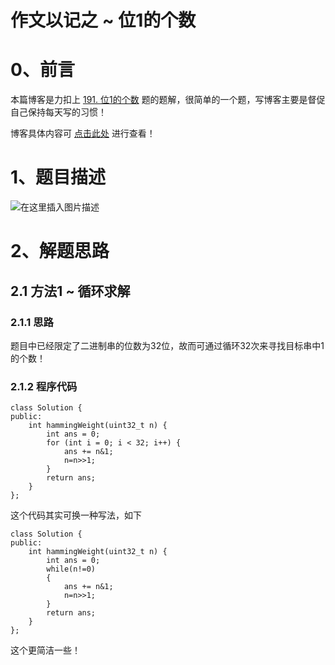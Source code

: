 作文以记之 ~ 位1的个数
=
# 0、前言
本篇博客是力扣上 [191. 位1的个数](https://leetcode.cn/problems/number-of-1-bits/) 题的题解，很简单的一个题，写博客主要是督促自己保持每天写的习惯！

博客具体内容可 [点击此处](https://blog.csdn.net/m0_51961114/article/details/124974767) 进行查看！
# 1、题目描述
![在这里插入图片描述](https://img-blog.csdnimg.cn/36c10b03001243f0a43b4902a7a9929a.png)


# 2、解题思路
## 2.1 方法1 ~ 循环求解
### 2.1.1 思路
题目中已经限定了二进制串的位数为32位，故而可通过循环32次来寻找目标串中1的个数！
### 2.1.2 程序代码


	class Solution {
	public:
	    int hammingWeight(uint32_t n) {
	        int ans = 0;
	        for (int i = 0; i < 32; i++) {
	            ans += n&1;
	            n=n>>1;
	        }
	        return ans;
	    }
	};

这个代码其实可换一种写法，如下

	class Solution {
	public:
	    int hammingWeight(uint32_t n) {
	        int ans = 0;
	        while(n!=0)
	        {
	            ans += n&1;
	            n=n>>1;
	        }
	        return ans;
	    }
	};

这个更简洁一些！